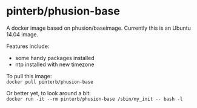 # pinterb/phusion-base

A docker image based on phusion/baseimage.  Currently this is an Ubuntu 14.04 image.

Features include:   
- some handy packages installed   
- ntp installed with new timezone   

To pull this image:   
`docker pull pinterb/phusion-base`

Or better yet, to look around a bit:   
`docker run -it --rm pinterb/phusion-base /sbin/my_init -- bash -l`
